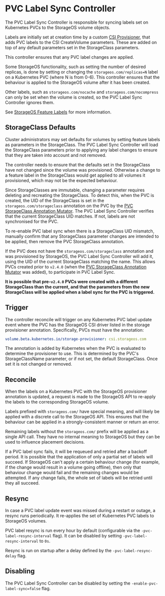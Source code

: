 # PVC Label Sync Controller

The PVC Label Sync Controller is responsible for syncing labels set on
Kubernetes PVCs to the StorageOS volume objects.

Labels are initially set at creation time by a custom [CSI Provisioner], that
adds PVC labels to the CSI CreateVolume parameters.  These are added on top of
any default parameters set in the StorageClass parameters.

This controller ensures that any PVC label changes are applied.

Some StorageOS functionality, such as setting the number of desired replicas, is
done by setting or changing the `storageos.com/replicas=N` label on a Kubernetes
PVC (where N is from 0-6).  This controller ensures that the behaviour is
applied to the StorageOS volume after it has been created.

Other labels, such as `storageos.com/nocache` and `storageos.com/nocompress` can
only be set when the volume is created, so the PVC Label Sync Controller ignores
them.

See [StorageOS Feature Labels] for more information.

## StorageClass Defaults

Cluster administrators may set defaults for volumes by setting feature labels as
parameters in the StorageClass.  The PVC Label Sync Controller will load the
StorageClass parameters prior to applying any label changes to ensure that they
are taken into account and not removed.

The controller needs to ensure that the defaults set in the StorageClass have
not changed since the volume was provisioned.  Otherwise a change to a feature
label in the StorageClass would get applied to all volumes it provisioned, which
may not be the expected behaviour.

Since StorageClasses are immutable, changing a parameter requires deleting and
recreating the StorageClass.  To detect this, when the PVC is created, the UID
of the StorageClass is set in the `storageos.com/storageclass` annotation on the
PVC by the [PVC StorageClass Annotation
Mutator](controllers/pvc-mutator/storageclass/README.md).  The PVC Label Sync
Controller verifies that the current StorageClass UID matches.  If not, labels
are not synchronised for the PVC.

To re-enable PVC label sync when there is a StorageClass UID mismatch, manually
confirm that any StorageClass parameter changes are intended to be applied, then
remove the PVC StorageClass annotation.

If the PVC does not have the `storageos.com/storageclass` annotation and was
provisioned by StorageOS, the PVC Label Sync Controller will add it, using the
UID of the current StorageClass matching the name.  This allows PVCs created
prior to `v2.4.0` (when the [PVC StorageClass Annotation
Mutator](controllers/pvc-mutator/storageclass/README.md) was added), to
participate in PVC Label Sync.

**It is possible that pre-`v2.4.0` PVCs were created with a different StorageClass
than the current, and that the parameters from the new StorageClass will be
applied when a label sync for the PVC is triggered.**

## Trigger

The controller reconcile will trigger on any Kubernetes PVC label update event
where the PVC has the StorageOS CSI driver listed in the storage provisioner
annotation.  Specifically, PVCs must have the annotation:

```yaml
volume.beta.kubernetes.io/storage-provisioner: csi.storageos.com
```

The annotation is added by Kubernetes when the PVC is evaluated to determine the
provisioner to use.  This is determined by the PVC's StorageClassName parameter,
or if not set, the default StorageClass.  Once set it is not changed or removed.

## Reconcile

When the labels on a Kubernetes PVC with the StorageOS provisioner annotation is
updated, a request is made to the StorageOS API to re-apply the labels to the
corresponding StorageOS volume.

Labels prefixed with `storageos.com/` have special meaning, and will likely be
applied with a discrete call to the StorageOS API.  This ensures that the
behaviour can be applied in a strongly-consistent manner or return an error.

Remaining labels without the `storageos.com/` prefix will be applied as a single
API call.  They have no internal meaning to StorageOS but they can be used to
influence placement decisions.

If a PVC label sync fails, it will be requeued and retried after a backoff
period.  It is possible that the application of only a partial set of labels
will succeed.  If StorageOS can't apply a certain behaviour change (for example,
if the change would result in a volume going offline), then only that behaviour
change would fail and the remaining changes would be attempted.  If any change
fails, the whole set of labels will be retried until they all succeed.

## Resync

In case a PVC label update event was missed during a restart or outage, a
resync runs periodically.  It re-applies the set of Kubernetes PVC labels to
StorageOS volumes.

PVC label resync is run every hour by default (configurable via the
`-pvc-label-resync-interval` flag).  It can be disabled by setting
`-pvc-label-resync-interval` to `0s`.

Resync is run on startup after a delay defined by the
`-pvc-label-resync-delay` flag.

[CSI Provisioner]: https://github.com/storageos/external-provisioner/tree/53f0949-patched
[StorageOS Feature Labels]: https://docs.storageos.com/docs/reference/labels

## Disabling

The PVC Label Sync Controller can be disabled by setting the
`-enable-pvc-label-sync=false` flag.
